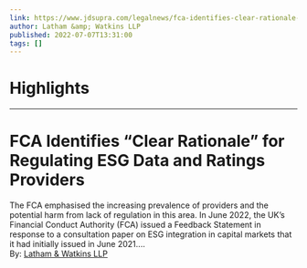 ```yaml
---
link: https://www.jdsupra.com/legalnews/fca-identifies-clear-rationale-for-4453348/
author: Latham &amp; Watkins LLP
published: 2022-07-07T13:31:00
tags: []
---
```

# Highlights


---
# FCA Identifies “Clear Rationale” for Regulating ESG Data and Ratings Providers
The FCA emphasised the increasing prevalence of providers and the potential harm from lack of regulation in this area. In June 2022, the UK’s Financial Conduct Authority (FCA) issued a Feedback Statement in response to a consultation paper on ESG integration in capital markets that it had initially issued in June 2021....  
By: [Latham & Watkins LLP](https://www.jdsupra.com/profile/Latham_Watkins/)